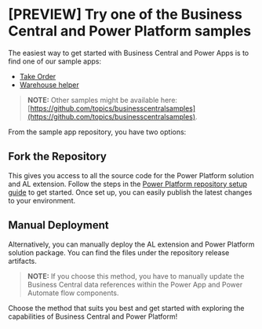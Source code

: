 # [PREVIEW] Try one of the Business Central and Power Platform samples

The easiest way to get started with Business Central and Power Apps is to find one of our sample apps:

- [Take Order](https://github.com/microsoft/businesscentralsamples-takeorder)
- [Warehouse helper](https://github.com/microsoft/businesscentralsamples-warehousehelper) 

> **NOTE:** Other samples might be available here: [https://github.com/topics/businesscentralsamples](https://github.com/topics/businesscentralsamples).

From the sample app repository, you have two options:

## Fork the Repository

This gives you access to all the source code for the Power Platform solution and AL extension. Follow the steps in the  [Power Platform repository setup guide](./SetupPowerPlatform.md) to get started. Once set up, you can easily publish the latest changes to your environment.

## Manual Deployment

Alternatively, you can manually deploy the AL extension and Power Platform solution package. You can find the files under the repository release artifacts.

> **NOTE:** If you choose this method, you have to manually update the Business Central data references within the Power App and Power Automate flow components.

Choose the method that suits you best and get started with exploring the capabilities of Business Central and Power Platform!
